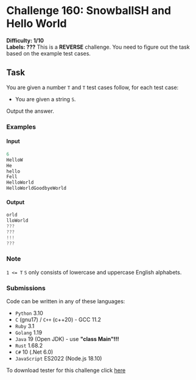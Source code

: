 # Challenge 160: SnowballSH and Hello World

**Difficulty: 1/10**  
**Labels: ???**
This is a **REVERSE** challenge. You need to figure out the task based on the example test cases.

## Task

You are given a number `T` and `T` test cases follow, for each test case:

- You are given a string `S`.

Output the answer.

### Examples

#### Input

```rust
‌6
HelloW
He
hello
Fell
HelloWorld
HelloWorldGoodbyeWorld
```

#### Output

```rust
‌orld
lloWorld
???
???
!!!
???
```

### Note

`1 <= T`
`S` only consists of lowercase and uppercase English alphabets.

### Submissions

Code can be written in any of these languages:

- `Python` 3.10
- `C` (gnu17) / `C++` (c++20) - GCC 11.2
- `Ruby` 3.1
- `Golang` 1.19
- `Java` 19 (Open JDK) - use **"class Main"!!!**
- `Rust` 1.68.2
- `C#` 10 (.Net 6.0)
- `JavaScript` ES2022 (Node.js 18.10)

To download tester for this challenge click [here](https://downgit.github.io/#/home?url=https://github.com/Pomroka/PreviousChallenges/tree/main/Challenge_160)
